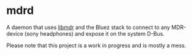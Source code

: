 # mdrd

A daemon that uses [libmdr](https://github.com/AndreasOlofsson/libmdr) and the Bluez stack to connect to any MDR-device (sony headphones) and expose it on the system D-Bus.

Please note that this project is a work in progress and is mostly a mess. 
